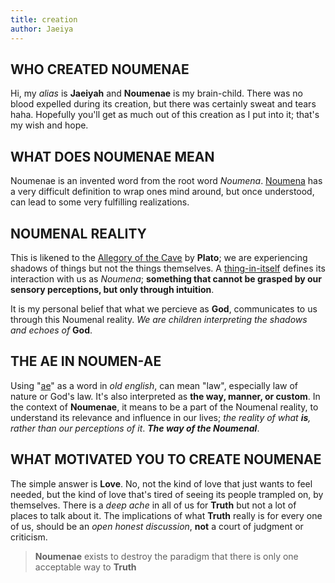 ```yaml
---
title: creation
author: Jaeiya
---
```

## WHO CREATED NOUMENAE
Hi, my _alias_ is **Jaeiyah** and **Noumenae** is my brain-child. There was no blood expelled during its creation, but there was certainly sweat and tears haha. Hopefully you'll get as much out of this creation as I put into it; that's my wish and hope.

## WHAT DOES NOUMENAE MEAN
Noumenae is an invented word from the root word _Noumena_. [Noumena] has a very difficult definition to wrap ones mind around, but once understood, can lead to some very fulfilling realizations.

## NOUMENAL REALITY
This is likened to the [Allegory of the Cave] by **Plato**; we are experiencing shadows of things but not the things themselves. A [thing-in-itself][thinginitself] defines its interaction with us as _Noumena_; **something that cannot be grasped by our sensory perceptions, but only through intuition**.

It is my personal belief that what we percieve as **God**, communicates to us through this Noumenal reality. _We are children interpreting the shadows and echoes of_ **God**.

## THE AE IN NOUMEN-AE
Using "[ae]" as a word in _old english_, can mean "law", especially law of nature or God's law. It's also interpreted as **the way, manner, or custom**. In the context of **Noumenae**, it means to be a part of the Noumenal reality, to understand its relevance and influence in our lives; _the reality of what **is**, rather than our perceptions of it_. ___The way of the Noumenal___.

## WHAT MOTIVATED YOU TO CREATE NOUMENAE
The simple answer is **Love**. No, not the kind of love that just wants to feel needed, but the kind of love that's tired of seeing its people trampled on, by themselves. There is a _deep ache_ in all of us for **Truth** but not a lot of places to talk about it. The implications of what **Truth** really is for every one of us, should be an _open honest discussion_, **not** a court of judgment or criticism.

> **Noumenae** exists to destroy the paradigm that there is only one acceptable way to **Truth**


[allegory of the cave]:https://faculty.washington.edu/smcohen/320/cave.htm
[thinginitself]:https://en.wikipedia.org/wiki/Thing-in-itself
[noumena]:http://www.dictionary.com/browse/ontic
[ae]:https://www.etymonline.com/word/ae